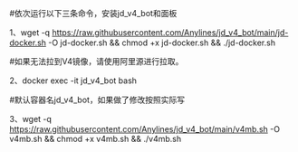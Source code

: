 #依次运行以下三条命令，安装jd_v4_bot和面板

1、wget -q https://raw.githubusercontent.com/Anylines/jd_v4_bot/main/jd-docker.sh -O jd-docker.sh && chmod +x jd-docker.sh && ./jd-docker.sh
   
   #如果无法拉到V4镜像，请使用阿里源进行拉取。


2、docker exec -it jd_v4_bot bash 
   
   #默认容器名jd_v4_bot，如果做了修改按照实际写


3、wget -q https://raw.githubusercontent.com/Anylines/jd_v4_bot/main/v4mb.sh -O v4mb.sh && chmod +x v4mb.sh && ./v4mb.sh
